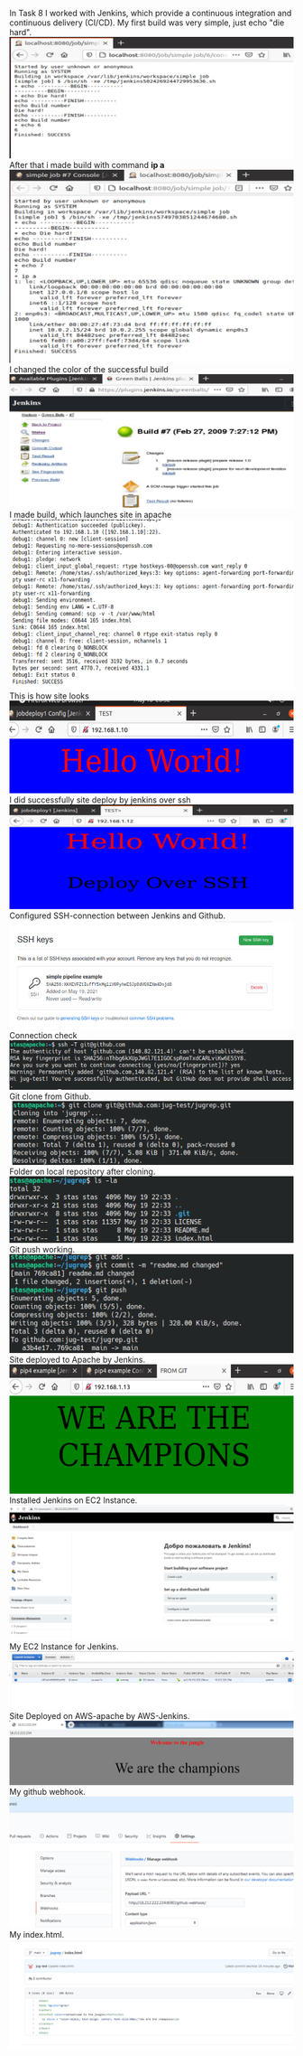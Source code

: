 In Task 8 I worked with Jenkins, which provide a continuous integration and continuous delivery (CI/CD).
My first build was very simple, just echo "die hard".  
<img src="https://github.com/berkutov-stas/DevOps_online_Kiev_2021Q1/blob/main/m8/task%208.1/jenkins%20job%20output.png">  
After that i made build with command **ip a**  
<img src="https://github.com/berkutov-stas/DevOps_online_Kiev_2021Q1/blob/main/m8/task%208.1/jenkins%20job%20output%20plus%20ip%20a.png">  
I changed the color of the successful build  
<img src="https://github.com/berkutov-stas/DevOps_online_Kiev_2021Q1/blob/main/m8/task%208.1/jenkins%20green%20ball.png">
I made build, which launches site in apache  
<img src="https://github.com/berkutov-stas/DevOps_online_Kiev_2021Q1/blob/main/m8/task%208.1/jenkins%20scp%20html%20success.png">
This is how site looks  
<img src="https://github.com/berkutov-stas/DevOps_online_Kiev_2021Q1/blob/main/m8/task%208.1/apache%20working.png">
I did successfully site deploy by jenkins over ssh  
<img src="https://github.com/berkutov-stas/DevOps_online_Kiev_2021Q1/blob/main/m8/task%208.1/jenkins%20over%20ssh%20site%20deploy%20ok.png">
Configured SSH-connection between Jenkins and Github.  
<img src="https://github.com/berkutov-stas/DevOps_online_Kiev_2021Q1/blob/main/m8/task%208.1/ssh%20github.png">
Connection check  
<img src="https://github.com/berkutov-stas/DevOps_online_Kiev_2021Q1/blob/main/m8/task%208.1/ssh%20-T%20github.png">
Git clone from Github.  
<img src="https://github.com/berkutov-stas/DevOps_online_Kiev_2021Q1/blob/main/m8/task%208.1/github%20clone.png">
Folder on local repository after cloning.  
<img src="https://github.com/berkutov-stas/DevOps_online_Kiev_2021Q1/blob/main/m8/task%208.1/jugrep%20folder.png">
Git push working.  
<img src="https://github.com/berkutov-stas/DevOps_online_Kiev_2021Q1/blob/main/m8/task%208.1/git%20push%20working.png">
Site deployed to Apache by Jenkins.  
<img src="https://github.com/berkutov-stas/DevOps_online_Kiev_2021Q1/blob/main/m8/task%208.1/deployed%20to%20apache.png">
Installed Jenkins on EC2 Instance.  
<img src="https://github.com/berkutov-stas/DevOps_online_Kiev_2021Q1/blob/main/m8/task%208.1/jenkins%20aws%20running.png">
My EC2 Instance for Jenkins.  
<img src="https://github.com/berkutov-stas/DevOps_online_Kiev_2021Q1/blob/main/m8/task%208.1/aws%20instance%20for%20jenkins.png">
Site Deployed on AWS-apache by AWS-Jenkins.  
<img src="https://github.com/berkutov-stas/DevOps_online_Kiev_2021Q1/blob/main/m8/task%208.1/aws%20apache%20working.png">
My github webhook.  
<img src="https://github.com/berkutov-stas/DevOps_online_Kiev_2021Q1/blob/main/m8/task%208.1/github%20webhook.png">
My index.html.  
<img src="https://github.com/berkutov-stas/DevOps_online_Kiev_2021Q1/blob/main/m8/task%208.1/github%20index%20file.png">
